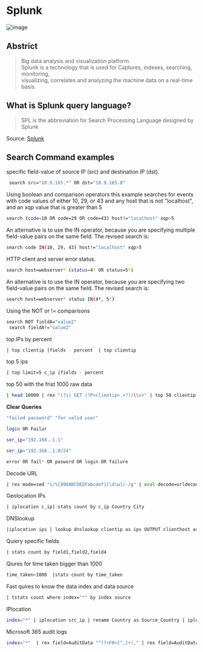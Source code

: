 Splunk                                                                                                                                
=====
![image](https://user-images.githubusercontent.com/49055941/133937392-2d5f981a-301a-43f7-a9b0-76141961d314.png)

Abstrict 
-----
> Big data analysis and visualization platform.  
> Splunk is a technology that is used for Captures, indexes, searching, monitoring,   
> visualizing, correlates and analyzing the machine data on a real-time basis. 

What is Splunk query language? 
-------
> SPL is the abbreviation for Search Processing Language 
   designed by Splunk


Source: <a href='https://www.splunk.com'  target='_blank'>Splunk</a> 


Search Command examples 
-------

specific field-value of source IP (src) and destination IP (dst). 
```bash
 search src="10.9.165.*" OR dst="10.9.165.8"
```
 Using boolean and comparison operators this example searches for events with code values of either 10, 29, or 43 and any host that is not "localhost", and an xqp value that is greater than 5
```bash
search (code=10 OR code=29 OR code=43) host!="localhost" xqp>5
```
 An alternative is to use the IN operator, because you are specifying multiple field-value pairs on the same field. The revised search is: 
 ```bash
 search code IN(10, 29, 43) host!="localhost" xqp>5
 ```
 HTTP client and server error status. 
 ```bash
 search host=webserver* (status=4* OR status=5*)
 ```
 An alternative is to use the IN operator, because you are specifying two field-value pairs on the same field. The revised search is: 
 ```bash
 search host=webserver* status IN(4*, 5*)
 ```
 Using the NOT or != comparisons
```bash
search NOT fieldA="value2"
 search fieldA!="value2"
```
top IPs by percent 
```bash
| top clientip |fields - percent  | top clientip
```
top 5 ips
```bash
| top limit=5 c_ip |fields - percent
```
top 50 with the frist 1000 raw data 
```bash
| head 10000 | rex "(?i) GET (?P<clientip>.+?)/\\s+" | top 50 clientip | fields - percent
```
**Clear Queries**

```bash
"failed password" "for valid user"
```
```bash
login OR Failur
```
```bash
ser_ip="192.168..1.1"
```
```bash
ser_ip="192.168..1.0/24"
```
```bash
error OR fail* OR pasword OR login OR failure
```
Decode URL
```bash
| rex mode=sed "s/%[890ABCDEDFabcdef][\d\w]/-/g" | eval decode=urldecode(_raw) | table _raw decode
```
Geolocation IPs
```bash
| iplocation c_ip| stats count by c_ip Country City
```
DNSlookup
```bash
|iplocation ips | lookup dnslookup clientip as ips OUTPUT clienthost as Resolved_hostname | stats count by ips  Resolved_hostname Country
```
Quiery specific fields
```bash 
| stats count by field1,field2,field4
```
Qiures for time taken bigger than 1000
```bash
time_taken>1000  |stats count by time_taken 
```
Fast quires to know the data  index and data source 
```bash
| tstats count where index="*" by index source
 ```
 IPlocation
 ```bash
 index="*" | iplocation src_ip | rename Country as Source_Country | iplocation dest_ip | rename Country as Destination_Country | table src_ip Source_Country  dest_ip Destination_Country 
 ```
Microsoft 365 audit logs 
```bash
index="*"  | rex field=AuditData "^(?<F0>[^,]+)," | rex field=AuditData "^(?:[^,]+?,){12}(?<F12>[^,]+?)," | rex field=AuditData "^(?:[^,]+?,){2}(?<F2>[^,]+?)," | rex field=AuditData "^(?:(?:[^,]+)?,){3}(?<F3>[^,]+?)," | rex field=_AuditData "^(?:(?:[^,]+)?,){4}(?<F4>[^,]+?)," | rex field=AuditData "^(?:(?:[^,]+)?,){5}(?<F5>[^,]+?)," | rex field=AuditData "^(?:(?:[^,]+)?,){6}(?<F6>[^,]+)?" | rex field=AuditData "^(?:(?:[^,]+)?,){7}(?<F7>[^,]+)?" | rex field=AuditData "^(?:(?:[^,]+)?,){8}(?<F8>[^,]+)?" | rex field=AuditData "^(?:(?:[^,]+)?,){9}(?<F9>[^,]+)?" | rex field=AuditData "^(?:(?:[^,]+)?,){10}(?<F10>[^,]+)?" | rex field=AuditData "^(?:(?:[^,]+)?,){11}(?<F11>[^,]+)?" | stats count by F12 F10
```

 
